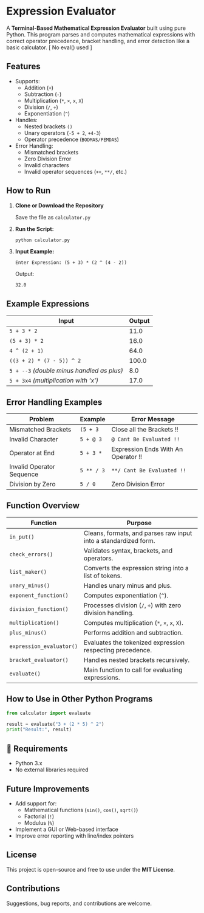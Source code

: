 # Expression Evaluator

A **Terminal-Based Mathematical Expression Evaluator** built using pure Python. This program parses and computes mathematical expressions with correct operator precedence, bracket handling, and error detection like a basic calculator.
[  No eval() used  ]

## Features

- Supports:
  - Addition (`+`)
  - Subtraction (`-`)
  - Multiplication (`*`, `×`, `x`, `X`)
  - Division (`/`, `÷`)
  - Exponentiation (`^`)
- Handles:
  - Nested brackets `()`
  - Unary operators (`-5 + 2`, `+4-3`)
  - Operator precedence (`BODMAS/PEMDAS`)
- Error Handling:
  - Mismatched brackets
  - Zero Division Error
  - Invalid characters
  - Invalid operator sequences (`++`, `**/`, etc.)

##  How to Run

1. **Clone or Download the Repository**

   Save the file as `calculator.py`

2. **Run the Script:**

   ```bash
   python calculator.py
   ```

3. **Input Example:**

   ```
   Enter Expression: (5 + 3) * (2 ^ (4 - 2))
   ```

   Output:

   ```
   32.0
   ```

## Example Expressions

| Input                                    | Output |
|-------------------------------------------|--------|
| `5 + 3 * 2`                              | 11.0   |
| `(5 + 3) * 2`                            | 16.0   |
| `4 ^ (2 + 1)`                            | 64.0   |
| `((3 + 2) * (7 - 5)) ^ 2`                 | 100.0  |
| `5 + --3` *(double minus handled as plus)*| 8.0    |
| `5 + 3x4` *(multiplication with 'x')*     | 17.0   |

##  Error Handling Examples

| Problem                        | Example      | Error Message                        |
|---------------------------------|--------------|---------------------------------------|
| Mismatched Brackets             | `(5 + 3`     | Close all the Brackets !!            |
| Invalid Character               | `5 + @ 3`    | `@ Cant Be Evaluated !!`             |
| Operator at End                 | `5 + 3 *`    | Expression Ends With An Operator !!   |
| Invalid Operator Sequence       | `5 ** / 3`   | `**/ Cant Be Evaluated !!`           |
| Division by Zero                | `5 / 0`      | Zero Division Error                  |

## Function Overview

| Function                | Purpose                                                        |
|-------------------------|----------------------------------------------------------------|
| `in_put()`              | Cleans, formats, and parses raw input into a standardized form.|
| `check_errors()`        | Validates syntax, brackets, and operators.                     |
| `list_maker()`          | Converts the expression string into a list of tokens.          |
| `unary_minus()`         | Handles unary minus and plus.                                  |
| `exponent_function()`   | Computes exponentiation (`^`).                                 |
| `division_function()`   | Processes division (`/`, `÷`) with zero division handling.     |
| `multiplication()`      | Computes multiplication (`*`, `×`, `x`, `X`).                  |
| `plus_minus()`          | Performs addition and subtraction.                             |
| `expression_evaluator()`| Evaluates the tokenized expression respecting precedence.      |
| `bracket_evaluator()`   | Handles nested brackets recursively.                           |
| `evaluate()`            | Main function to call for evaluating expressions.              |

## How to Use in Other Python Programs

```python
from calculator import evaluate

result = evaluate("3 + (2 * 5) ^ 2")
print("Result:", result)
```

## 🔧 Requirements

- Python 3.x
- No external libraries required

## Future Improvements

- Add support for:
  - Mathematical functions (`sin()`, `cos()`, `sqrt()`)
  - Factorial (`!`)
  - Modulus (`%`)
- Implement a GUI or Web-based interface
- Improve error reporting with line/index pointers

##  License

This project is open-source and free to use under the **MIT License**.

##  Contributions

Suggestions, bug reports, and contributions are welcome.
